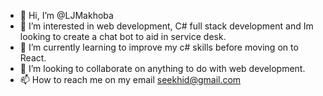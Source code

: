- 👋 Hi, I’m @LJMakhoba
- 👀 I’m interested in web development, C# full stack development and Im looking to create a chat bot to aid in service desk.
- 🌱 I’m currently learning to improve my c# skills before moving on to React.
- 💞️ I’m looking to collaborate on anything to do with web development.
- 📫 How to reach me on my email seekhid@gmail.com

<!---
LJMakhoba/LJMakhoba is a ✨ special ✨ repository because its `README.md` (this file) appears on your GitHub profile.
You can click the Preview link to take a look at your changes.
--->
